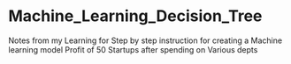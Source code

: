 # Machine_Learning_Decision_Tree
Notes from my Learning for Step by step instruction for creating a Machine learning model Profit of 50 Startups after spending on Various depts
